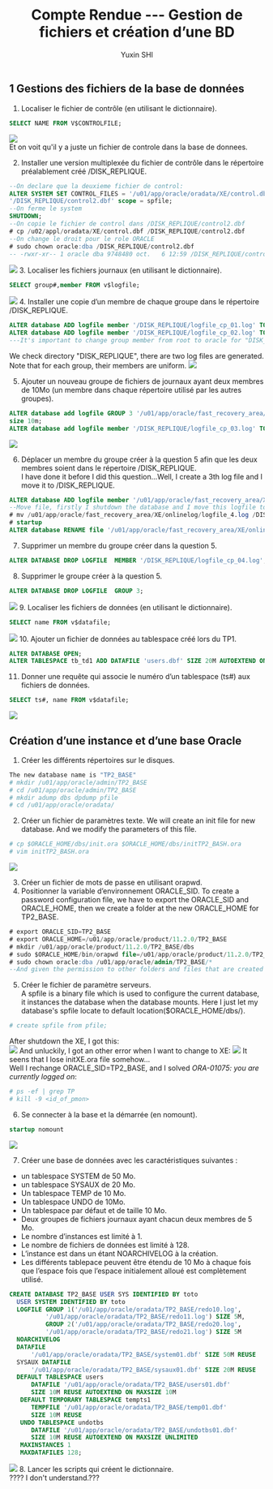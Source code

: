 # <center>Compte Rendue --- Gestion de fichiers et création d’une BD
</center>
<center>Yuxin SHI</center>   
<br/>

## 1 Gestions des fichiers de la base de données

1. Localiser le fichier de contrôle (en utilisant le dictionnaire).
```sql
SELECT NAME FROM V$CONTROLFILE;
```
![](/home/tearsyu/Pictures/tp2_bd1.png)   
Et on voit qu'il y a juste un fichier de controle dans la base de donnees.

2. Installer une version multiplexée du fichier de contrôle dans le répertoire préalablement créé /DISK_REPLIQUE.
```sql
--On declare que la deuxieme fichier de control:
ALTER SYSTEM SET CONTROL_FILES = '/u01/app/oracle/oradata/XE/control.dbf',
'/DISK_REPLIQUE/control2.dbf' scope = spfile;
--On ferme le system
SHUTDOWN;
--On copie le fichier de control dans /DISK_REPLIQUE/control2.dbf
# cp /u02/appl/oradata/XE/control.dbf /DISK_REPLIQUE/control2.dbf
--On change le droit pour le role ORACLE
# sudo chown oracle:dba /DISK_REPLIQUE/control2.dbf
-- -rwxr-xr-- 1 oracle dba 9748480 oct.   6 12:59 /DISK_REPLIQUE/control2.dbf*
```
![](/home/tearsyu/Pictures/tp2_db2.png)
3. Localiser les fichiers journaux (en utilisant le dictionnaire).
```sql
SELECT group#,member FROM v$logfile;
```
![](/home/tearsyu/Pictures/tp2_bd3.png)
4. Installer une copie d’un membre de chaque groupe dans le répertoire /DISK_REPLIQUE.
```sql
ALTER database ADD logfile member '/DISK_REPLIQUE/logfile_cp_01.log' TO GROUP 2;
ALTER database ADD logfile member '/DISK_REPLIQUE/logfile_cp_02.log' TO GROUP 1;
---It's important to change group member from root to oracle for "DISK_REPLIQUE", or the error of permission occurs.
```
We check directory "DISK_REPLIQUE", there are two log files are generated. Note that for each group, their members are uniform.
![](/home/tearsyu/Pictures/tp2_4.png)

5. Ajouter un nouveau groupe de fichiers de journaux ayant deux membres de 10Mo (un membre dans chaque répertoire utilisé par les autres groupes).
```sql
ALTER database add logfile GROUP 3 '/u01/app/oracle/fast_recovery_area/XE/onlinelog/logfile_3.log'
size 10m;
ALTER database add logfile member '/DISK_REPLIQUE/logfile_cp_03.log' TO GROUP 3;
```
![](/home/tearsyu/Pictures/tp2_5.png)

6. Déplacer un membre du groupe créer à la question 5 afin que les deux membres soient dans le répertoire /DISK_REPLIQUE.   
I have done it before I did this question...Well, I create a 3th log file and I move it to /DISK_REPLIQUE.
```sql
ALTER database ADD logfile member '/u01/app/oracle/fast_recovery_area/XE/onlinelog/logfile_4.log' TO GROUP 3;
--Move file, firstly I shutdown the database and I move this logfile to /DISK_REPLIQUE, and I startup the database then I alter this action I did.
# mv /u01/app/oracle/fast_recovery_area/XE/onlinelog/logfile_4.log /DISK_REPLIQUE/logfile_cp_04.log
# startup
ALTER database RENAME file '/u01/app/oracle/fast_recovery_area/XE/onlinelog/logfile_4.log' TO '/DISK_REPLIQUE/logfile_cp_04.log';
```
7. Supprimer un membre du groupe créer dans la question 5.
```sql
ALTER DATABASE DROP LOGFILE  MEMBER '/DISK_REPLIQUE/logfile_cp_04.log';
```
8. Supprimer le groupe créer à la question 5.
```sql
ALTER DATABASE DROP LOGFILE  GROUP 3;
```
![](/home/tearsyu/Pictures/tp2_8.png)
9. Localiser les fichiers de données (en utilisant le dictionnaire).
```sql
SELECT name FROM v$datafile;
```
![](/home/tearsyu/Pictures/tp2_9.png)
10. Ajouter un fichier de données au tablespace créé lors du TP1.
```sql
ALTER DATABASE OPEN;
ALTER TABLESPACE tb_td1 ADD DATAFILE 'users.dbf' SIZE 20M AUTOEXTEND ON;
```
11. Donner une requête qui associe le numéro d’un tablespace (ts#) aux fichiers de données.
```sql
SELECT ts#, name FROM v$datafile;
```
![](/home/tearsyu/Pictures/tp2_11.png)

## Création d’une instance et d’une base Oracle
1. Créer les différents répertoires sur le disques.
```bash
The new database name is "TP2_BASE"
# mkdir /u01/app/oracle/admin/TP2_BASE
# cd /u01/app/oracle/admin/TP2_BASE
# mkdir adump dbs dpdump pfile
# cd /u01/app/oracle/oradata/
```
2. Créer un fichier de paramètres texte.
We will create an init file for new database. And we modify the parameters of this file.
```bash
# cp $ORACLE_HOME/dbs/init.ora $ORACLE_HOME/dbs/initTP2_BASH.ora
# vim initTP2_BASH.ora
```
![](/home/tearsyu/Pictures/TP2_2.2.png)

3. Créer un fichier de mots de passe en utilisant orapwd.
4. Positionner la variable d’environnement ORACLE_SID.
To create a password configuration file, we have to export the ORACLE_SID and ORACLE_HOME, then we create a folder at the new ORACLE_HOME for TP2_BASE.
```sql
# export ORACLE_SID=TP2_BASE
# export ORACLE_HOME=/u01/app/oracle/product/11.2.0/TP2_BASE
# mkdir /u01/app/oracle/product/11.2.0/TP2_BASE/dbs
# sudo $ORACLE_HOME/bin/orapwd file=/u01/app/oracle/product/11.2.0/TP2_BASE/dbs/pwdTP2_BASE.ora
# sudo chown oracle:dba /u01/app/oracle/admin/TP2_BASE/*
--And given the permission to other folders and files that are created to oracle:dba.
```

5. Créer le fichier de paramètre serveurs.   
A spfile is a binary file which is used to configure the current database, it instances the database when the database mounts. Here I just let my database's spfile locate to default location($ORACLE_HOME/dbs/).
```bash
# create spfile from pfile;
```
After shutdown the XE, I got this:  
![](/home/tearsyu/Pictures/tp2_error.png)
And unluckily, I got an other error when I want to change to XE:
![](/home/tearsyu/Pictures/tp2_error2.png)
It seens that I lose initXE.ora file somehow...    
Well I rechange ORACLE_SID=TP2_BASE, and I solved *ORA-01075: you are currently logged on*:
```bash
# ps -ef | grep TP
# kill -9 <id_of_pmon>
```

6. Se connecter à la base et la démarrée (en nomount).  
```sql
startup nomount
```
![](/home/tearsyu/Pictures/tp2_26.png)

7. Créer une base de données avec les caractéristiques suivantes :
  - un tablespace SYSTEM de 50 Mo.
  - un tablespace SYSAUX de 20 Mo.
  - Un tablespace TEMP de 10 Mo.
  - Un tablespace UNDO de 10Mo.
  - Un tablespace par défaut et de taille 10 Mo.
  - Deux groupes de fichiers journaux ayant chacun deux membres de 5 Mo.
  - Le nombre d’instances est limité à 1.
  - Le nombre de fichiers de données est limité à 128.
  - L’instance est dans un étant NOARCHIVELOG à la création.
  - Les différents tablepace peuvent être étendu de 10 Mo à chaque fois que l’espace fois que l’espace initialement alloué est complètement utilisé.
```sql
CREATE DATABASE TP2_BASE USER SYS IDENTIFIED BY toto
  USER SYSTEM IDENTIFIED BY toto
  LOGFILE GROUP 1('/u01/app/oracle/oradata/TP2_BASE/redo10.log',
          '/u01/app/oracle/oradata/TP2_BASE/redo11.log') SIZE 5M,
          GROUP 2('/u01/app/oracle/oradata/TP2_BASE/redo20.log',
          '/u01/app/oracle/oradata/TP2_BASE/redo21.log') SIZE 5M
  NOARCHIVELOG
  DATAFILE
      '/u01/app/oracle/oradata/TP2_BASE/system01.dbf' SIZE 50M REUSE
  SYSAUX DATAFILE
      '/u01/app/oracle/oradata/TP2_BASE/sysaux01.dbf' SIZE 20M REUSE
  DEFAULT TABLESPACE users
      DATAFILE '/u01/app/oracle/oradata/TP2_BASE/users01.dbf'
      SIZE 10M REUSE AUTOEXTEND ON MAXSIZE 10M
   DEFAULT TEMPORARY TABLESPACE tempts1
      TEMPFILE '/u01/app/oracle/oradata/TP2_BASE/temp01.dbf'
      SIZE 10M REUSE
   UNDO TABLESPACE undotbs
      DATAFILE '/u01/app/oracle/oradata/TP2_BASE/undotbs01.dbf'
      SIZE 10M REUSE AUTOEXTEND ON MAXSIZE UNLIMITED
   MAXINSTANCES 1
   MAXDATAFILES 128;
```
![](/home/tearsyu/Pictures/TP2_28.png)
8. Lancer les scripts qui créent le dictionnaire.    
????
I don't understand.???
